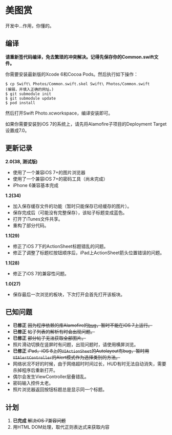 美图赏
=====

开发中...作用，你懂的。

编译
----

**请重新签代码编译，免去繁琐的冲突解决。记得先保存你的Common.swift文件。**

你需要安装最新版的Xcode 6和Cocoa Pods。然后执行如下操作：

```
$ cp Swift\ Photos/Common.swift.skel Swift\ Photos/Common.swift
(编辑，并填入正确的网址。)
$ git submodule init
$ git submodule update
$ pod install
```

然后打开Swift Photo.xcworkspace，编译安装即可。

如果你需要安装到iOS 7的系统上，请先将Alamofire子项目的Deployment Target设置成7.0。

更新记录
-------

**2.0(38, 测试版)**

- 使用了一个兼容iOS 7+的图片浏览器
- 使用了一个兼容iOS 7+的密码工具（尚未完成）
- iPhone 6兼容基本完成

**1.2(34)**

- 加入保存缓存文件的功能（暂时只能保存已经缓存的图片）。
- 保存完成后（可能没有完整保存），该帖子标题变成蓝色。
- 打开了iTunes文件共享。
- 重构了部分代码。

**1.1(29)**

- 修正了iOS 7下的ActionSheet标题错乱的问题。
- 修正了调整了标题栏按钮顺序后，iPad上ActionSheet箭头位置错误的问题。

**1.1(28)**

- 修正了iOS 7的兼容性问题。

**1.0(27)**

- 保存最后一次浏览的板块，下次打开会首先打开该板块。

已知问题
--------

- **已修正** <del>因为程序依赖的库Alamofire的[bug](https://github.com/Alamofire/Alamofire/issues/17)，暂时不能在iOS 7上运行。</del>
- **已修正** <del>帖子列表的解析有时会出现问题。</del>
- **已修正** <del>部分帖子无法获取全部图片。</del>
- 照片滑动切换在竖屏时有问题，出现问题时，请使用横屏浏览。
- **已修正** <del>iPad，iOS 8上的`UIActionSheet`的Autolayout有bug，暂时用`UIAlertController`的Alert模式作为选择类别的方法。</del>
- 网络状况不好的时候，由于网络超时时间过长，HUD有时无法自动消失，需要杀掉程序后重新打开。
- 偶尔会发生ViewController层叠错乱。
- 密码输入控件太老。
- 照片浏览器返回按钮标题总是显示同一个标题。

计划
----

1. **已完成** <del>解决iOS 7兼容问题</del>
2. 用HTML DOM处理，取代正则表达式来获取内容
